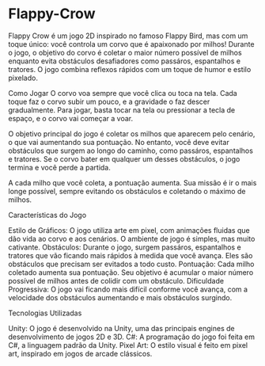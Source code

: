 # Flappy-Crow

Flappy Crow é um jogo 2D inspirado no famoso Flappy Bird, mas com um toque único: você controla um corvo que é apaixonado por milhos! Durante o jogo, o objetivo do corvo é coletar o maior número possível de milhos enquanto evita obstáculos desafiadores como passáros, espantalhos e tratores. O jogo combina reflexos rápidos com um toque de humor e estilo pixelado.

Como Jogar O corvo voa sempre que você clica ou toca na tela. Cada toque faz o corvo subir um pouco, e a gravidade o faz descer gradualmente. Para jogar, basta tocar na tela ou pressionar a tecla de espaço, e o corvo vai começar a voar.

O objetivo principal do jogo é coletar os milhos que aparecem pelo cenário, o que vai aumentando sua pontuação. No entanto, você deve evitar obstáculos que surgem ao longo do caminho, como passáros, espantalhos e tratores. Se o corvo bater em qualquer um desses obstáculos, o jogo termina e você perde a partida.

A cada milho que você coleta, a pontuação aumenta. Sua missão é ir o mais longe possível, sempre evitando os obstáculos e coletando o máximo de milhos.

Características do Jogo

Estilo de Gráficos: O jogo utiliza arte em pixel, com animações fluidas que dão vida ao corvo e aos cenários. O ambiente de jogo é simples, mas muito cativante. Obstáculos: Durante o jogo, surgem passáros, espantalhos e tratores que vão ficando mais rápidos à medida que você avança. Eles são obstáculos que precisam ser evitados a todo custo. Pontuação: Cada milho coletado aumenta sua pontuação. Seu objetivo é acumular o maior número possível de milhos antes de colidir com um obstáculo. Dificuldade Progressiva: O jogo vai ficando mais difícil conforme você avança, com a velocidade dos obstáculos aumentando e mais obstáculos surgindo.

Tecnologias Utilizadas

Unity: O jogo é desenvolvido na Unity, uma das principais engines de desenvolvimento de jogos 2D e 3D. C#: A programação do jogo foi feita em C#, a linguagem padrão da Unity. Pixel Art: O estilo visual é feito em pixel art, inspirado em jogos de arcade clássicos.
